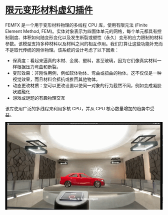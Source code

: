 # [限元变形材料虚幻插件](https://github.com/GPUOpen-Effects/FEMFX) 

FEMFX 是一个用于变形材料物理的多线程 CPU 库，使用有限元法 (Finite Element Method, FEM)。实体对象表示为四面体单元的网格，每个单元都具有控制刚度、体积如何随变形变化以及发生断裂或塑性（永久）变形的应力限制的材料参数。该模型支持多种材料以及材料之间的相互作用。我们打算让这些功能补充而不是取代传统的刚体物理。该系统的设计考虑了以下因素：

* 保真度：看起来逼真的木材、金属、塑料，甚至玻璃，因为它们像真实材料一样根据压力弯曲和断裂。
* 变形效果：非刚性用例，例如软体物体、弯曲或扭曲的物体。这不仅仅是一种视觉效果，而且材料会抵抗或推回其他物体。
* 动态更改材质：您可以更改设置以使同一对象的行为截然不同，例如变成凝胶状或融化
* 游戏或谜题的有趣物理交互

该库使用广泛的多线程来利用多核 CPU，并从 CPU 核心数量增加的趋势中受益。

![ros_carla](./img/ecosys_fem/car.gif)



